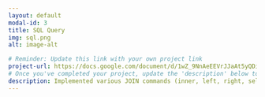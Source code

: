 ```yaml
---
layout: default
modal-id: 3
title: SQL Query
img: sql.png
alt: image-alt

# Reminder: Update this link with your own project link
project-url: https://docs.google.com/document/d/1wZ_9NnAeEEVrJJaAt5yQDihMGu-E9utNyWnsVHclmUA/edit?usp=sharing
# Once you've completed your project, update the 'description' below to this one: Implemented various JOIN commands (inner, left, right, self, and cross) in MySQL, utilizing UNION and UNION ALL to efficiently combine and query data from multiple tables.
description: Implemented various JOIN commands (inner, left, right, self, and cross) in MySQL, utilizing UNION and UNION ALL to efficiently combine and query data from multiple tables.
---
```

